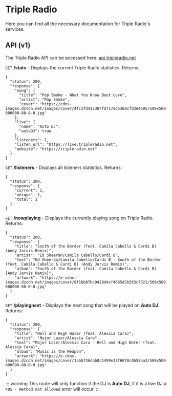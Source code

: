 # Triple Radio

Here you can find all the necessary documentation for Triple Radio's services.

## API (v1)

The Triple Radio API can be accessed here: [api.tripleradio.net](https://api.tripleradio.net)

`GET` **/stats** - Displays the current Triple Radio statistics.
Returns:
```
{
  "status": 200,
  "response": {
    "song": {
      "title": "Pop Smoke - What You Know Bout Love",
      "artist": "Pop Smoke",
      "cover": "https://cdns-images.dzcdn.net/images/cover/4fc3fd412387fd717ad5360cfd3e4605/500x500-000000-80-0-0.jpg"
    },
    "live": {
      "name": "Auto DJ",
      "autoDJ": true
    },
    "listeners": 1,
    "listen_url": "https://live.tripleradio.net",
    "website": "https://tripleradio.net"
  }
}
```

`GET` **/listeners** - Displays all listeners statistics.
Returns:
```
{
  "status": 200,
  "response": {
    "current": 1,
    "unique": 1,
    "total": 1
  }
}
```

`GET` **/nowplaying** - Displays the currently playing song on Triple Radio.
Returns:
```
{
  "status": 200,
  "response": {
    "title": "South of the Border (feat. Camila Cabello & Cardi B) (Andy Jarvis Remix)",
    "artist": "Ed Sheeran/Camila Cabello/Cardi B",
    "text": "Ed Sheeran/Camila Cabello/Cardi B - South of the Border (feat. Camila Cabello & Cardi B) (Andy Jarvis Remix)",
    "album": "South of the Border (feat. Camila Cabello & Cardi B) [Andy Jarvis Remix]",
    "artwork": "https://e-cdns-images.dzcdn.net/images/cover/8f1bb07bc9420d4cf4665d2b583c7321/500x500-000000-80-0-0.jpg"
  }
}
```

`GET` **/playingnext** - Displays the next song that will be played on **Auto DJ**.
Returns:
```
{
  "status": 200,
  "response": {
    "title": "Hell and High Water (feat. Alessia Cara)",
    "artist": "Major Lazer/Alessia Cara",
    "text": "Major Lazer/Alessia Cara - Hell and High Water (feat. Alessia Cara)",
    "album": "Music is the Weapon",
    "artwork": "https://e-cdns-images.dzcdn.net/images/cover/1abb736dab8c1499e32f6078c0b58aa3/500x500-000000-80-0-0.jpg"
  }
}
```

::: warning
This route will only function if the DJ is **Auto DJ**, if it is a live DJ a `405 - Method not allowed` error will occur.
:::